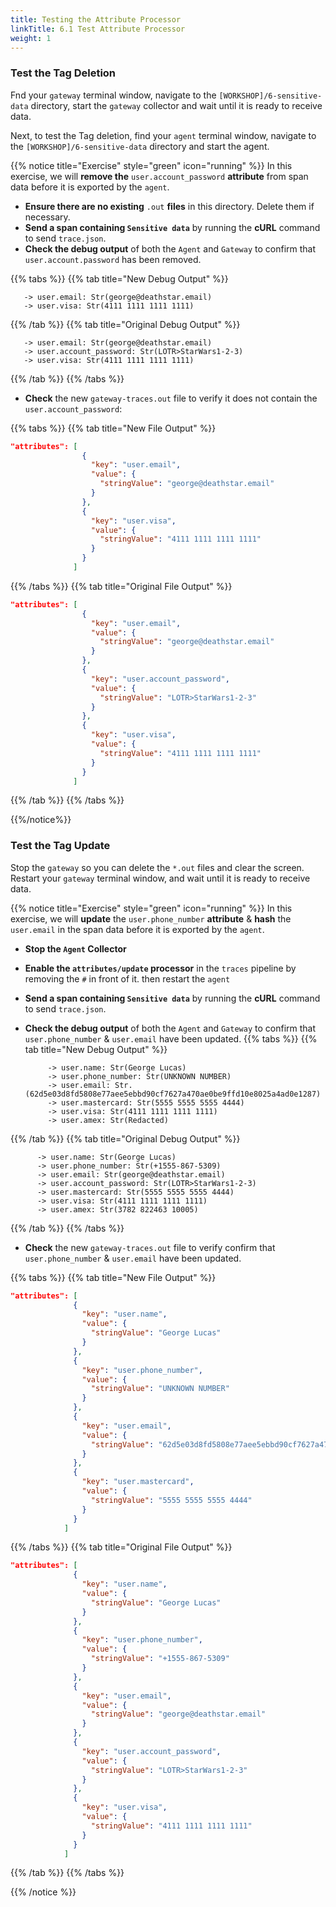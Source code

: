 ```yaml
---
title: Testing the Attribute Processor
linkTitle: 6.1 Test Attribute Processor
weight: 1
---
```


### Test the Tag Deletion

Fnd your `gateway` terminal window, navigate to the `[WORKSHOP]/6-sensitive-data` directory, start the `gateway` collector and wait until it is ready to receive data.

Next, to test the Tag deletion, find your `agent` terminal window, navigate to the `[WORKSHOP]/6-sensitive-data` directory and start the agent.

{{% notice title="Exercise" style="green" icon="running" %}}
In this exercise, we will **remove the** `user.account_password` **attribute** from span data before it is exported by the `agent`.

- **Ensure there are no existing** `.out` **files** in this directory. Delete them if necessary.
- **Send a span containing `Sensitive data`** by running the **cURL** command to send `trace.json`.
- **Check the debug output** of both the `Agent` and `Gateway` to confirm that `user.account.password` has been removed.

{{% tabs %}}
{{% tab title="New Debug Output" %}}

  ```text
     -> user.email: Str(george@deathstar.email)
     -> user.visa: Str(4111 1111 1111 1111) 
  ```

{{% /tab %}}
{{% tab title="Original Debug Output" %}}

  ```text
     -> user.email: Str(george@deathstar.email)
     -> user.account_password: Str(LOTR>StarWars1-2-3)
     -> user.visa: Str(4111 1111 1111 1111) 
  ```

{{% /tab %}}
{{% /tabs %}}

- **Check** the new `gateway-traces.out` file to verify it does not contain the `user.account_password`:

{{% tabs %}}
{{% tab title="New File Output" %}}

  ```json
  "attributes": [
                  {
                    "key": "user.email",
                    "value": {
                      "stringValue": "george@deathstar.email"
                    }
                  },
                  {
                    "key": "user.visa",
                    "value": {
                      "stringValue": "4111 1111 1111 1111"
                    }
                  }
                ]
  ```

{{% /tabs %}}
{{% tab title="Original File Output" %}}

  ```json
  "attributes": [
                  {
                    "key": "user.email",
                    "value": {
                      "stringValue": "george@deathstar.email"
                    }
                  },
                  {
                    "key": "user.account_password",
                    "value": {
                      "stringValue": "LOTR>StarWars1-2-3"
                    }
                  },
                  {
                    "key": "user.visa",
                    "value": {
                      "stringValue": "4111 1111 1111 1111"
                    }
                  }
                ]
  ```

{{% /tab %}}
{{% /tabs %}}

{{%/notice%}}

### Test the Tag Update

Stop the `gateway` so you can delete the `*.out` files and clear the screen.   Restart your `gateway` terminal window, and wait until it is ready to receive data.

{{% notice title="Exercise" style="green" icon="running" %}}
In this exercise, we will **update** the `user.phone_number` **attribute** & **hash** the `user.email` in the span data before it is exported by the `agent`.

- **Stop the `Agent` Collector**
- **Enable the `attributes/update` processor** in the `traces` pipeline by removing the `#` in front of it. then restart the `agent`
- **Send a span containing `Sensitive data`** by running the **cURL** command to send `trace.json`.
- **Check the debug output** of both the `Agent` and `Gateway` to confirm that `user.phone_number` & `user.email` have been updated.
{{% tabs %}}
{{% tab title="New Debug Output" %}}

  ```text
       -> user.name: Str(George Lucas)
       -> user.phone_number: Str(UNKNOWN NUMBER)
       -> user.email: Str. (62d5e03d8fd5808e77aee5ebbd90cf7627a470ae0be9ffd10e8025a4ad0e1287)
       -> user.mastercard: Str(5555 5555 5555 4444)
       -> user.visa: Str(4111 1111 1111 1111)
       -> user.amex: Str(Redacted)
  ```

{{% /tab %}}
{{% tab title="Original Debug Output" %}}

 ```text
       -> user.name: Str(George Lucas)
       -> user.phone_number: Str(+1555-867-5309)
       -> user.email: Str(george@deathstar.email)
       -> user.account_password: Str(LOTR>StarWars1-2-3)
       -> user.mastercard: Str(5555 5555 5555 4444)
       -> user.visa: Str(4111 1111 1111 1111)
       -> user.amex: Str(3782 822463 10005)
  ```

{{% /tab %}}
{{% /tabs %}}

- **Check** the new `gateway-traces.out` file to verify confirm that `user.phone_number` & `user.email` have been updated.

{{% tabs %}}
{{% tab title="New File Output" %}}

  ```json
  "attributes": [
                {
                  "key": "user.name",
                  "value": {
                    "stringValue": "George Lucas"
                  }
                },
                {
                  "key": "user.phone_number",
                  "value": {
                    "stringValue": "UNKNOWN NUMBER"
                  }
                },
                {
                  "key": "user.email",
                  "value": {
                    "stringValue": "62d5e03d8fd5808e77aee5ebbd90cf7627a470ae0be9ffd10e8025a4ad0e1287"
                  }
                },
                {
                  "key": "user.mastercard",
                  "value": {
                    "stringValue": "5555 5555 5555 4444"
                  }
                }
              ]
  ```

{{% /tabs %}}
{{% tab title="Original File Output" %}}

  ```json
"attributes": [
                {
                  "key": "user.name",
                  "value": {
                    "stringValue": "George Lucas"
                  }
                },
                {
                  "key": "user.phone_number",
                  "value": {
                    "stringValue": "+1555-867-5309"
                  }
                },
                {
                  "key": "user.email",
                  "value": {
                    "stringValue": "george@deathstar.email"
                  }
                },
                {
                  "key": "user.account_password",
                  "value": {
                    "stringValue": "LOTR>StarWars1-2-3"
                  }
                },
                {
                  "key": "user.visa",
                  "value": {
                    "stringValue": "4111 1111 1111 1111"
                  }
                }
              ]
  ```

{{% /tab %}}
{{% /tabs %}}

{{% /notice %}}
